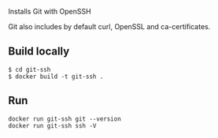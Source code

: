 Installs Git with OpenSSH

Git also includes by default curl, OpenSSL and ca-certificates.

## Build locally

```
$ cd git-ssh
$ docker build -t git-ssh .
```

## Run

```
docker run git-ssh git --version
docker run git-ssh ssh -V
```
